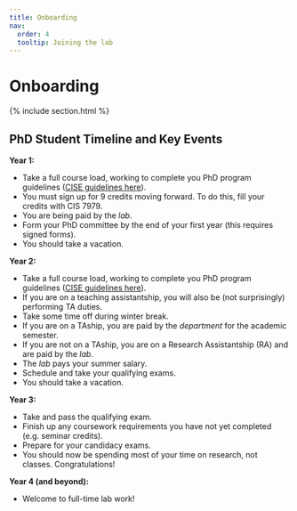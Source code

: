 ```yaml
---
title: Onboarding
nav:
  order: 4
  tooltip: Joining the lab
---
```


# <i class="fas fa-microscope"></i>Onboarding

{% include section.html %}

## PhD Student Timeline and Key Events

**Year 1:**
- Take a full course load, working to complete you PhD program guidelines ([CISE guidelines here](https://www.cise.ufl.edu/academics/graduate/phd/)).
- You must sign up for 9 credits moving forward. To do this, fill your credits with CIS 7979.
- You are being paid by the _lab_.
- Form your PhD committee by the end of your first year (this requires signed forms).
- You should take a vacation.

**Year 2:**
- Take a full course load, working to complete you PhD program guidelines ([CISE guidelines here](https://www.cise.ufl.edu/academics/graduate/phd/)).
- If you are on a teaching assistantship, you will also be (not surprisingly) performing TA duties.
- Take some time off during winter break.
- If you are on a TAship, you are paid by the _department_ for the academic semester. 
- If you are not on a TAship, you are on a Research Assistantship (RA) and are paid by the _lab_.
- The _lab_ pays your summer salary.
- Schedule and take your qualifying exams.
- You should take a vacation.

**Year 3:**
- Take and pass the qualifying exam.
- Finish up any coursework requirements you have not yet completed (e.g. seminar credits).
- Prepare for your candidacy exams.
- You should now be spending most of your time on research, not classes. Congratulations!

**Year 4 (and beyond):**
- Welcome to full-time lab work!



